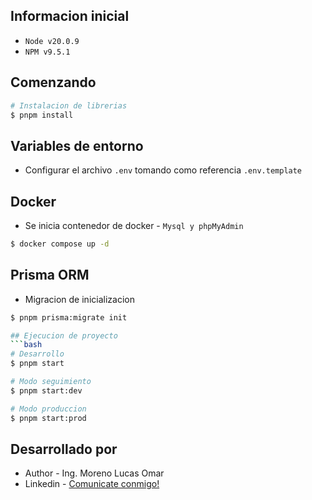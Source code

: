 
## Informacion inicial
- `Node v20.0.9`
- `NPM v9.5.1`

## Comenzando
```bash
# Instalacion de librerias
$ pnpm install
```

## Variables de entorno
- Configurar el archivo `.env` tomando como referencia `.env.template`

## Docker
- Se inicia contenedor de docker - `Mysql y phpMyAdmin`
```bash
$ docker compose up -d
```

## Prisma ORM
- Migracion de inicializacion
```bash
$ pnpm prisma:migrate init

## Ejecucion de proyecto
```bash
# Desarrollo
$ pnpm start

# Modo seguimiento
$ pnpm start:dev

# Modo produccion
$ pnpm start:prod
```

## Desarrollado por

- Author - Ing. Moreno Lucas Omar
- Linkedin - [Comunicate conmigo!](https://www.linkedin.com/in/lucas-omar-moreno-16246678)
